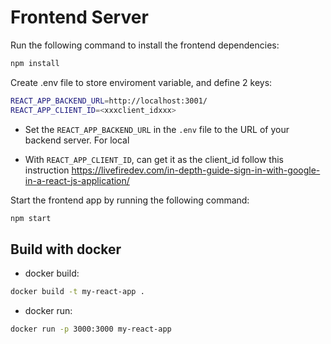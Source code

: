 # Frontend Server

Run the following command to install the frontend dependencies:

```sh
npm install
```

Create .env file to store enviroment variable, and define 2 keys:

```sh
REACT_APP_BACKEND_URL=http://localhost:3001/
REACT_APP_CLIENT_ID=<xxxclient_idxxx>
```

- Set the `REACT_APP_BACKEND_URL` in the `.env` file to the URL of your backend server. For local

- With `REACT_APP_CLIENT_ID`, can get it as the client_id follow this instruction https://livefiredev.com/in-depth-guide-sign-in-with-google-in-a-react-js-application/

Start the frontend app by running the following command:

```sh
npm start
```

## Build with docker

- docker build:

```sh
docker build -t my-react-app .
```

- docker run:

```sh
docker run -p 3000:3000 my-react-app
```
